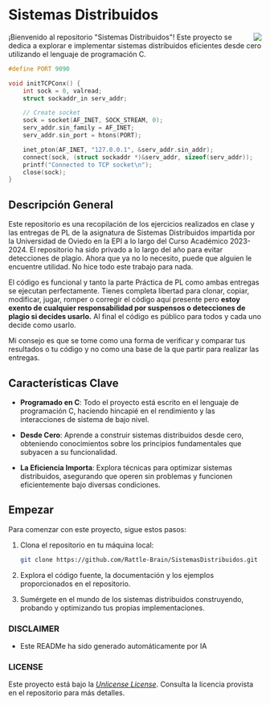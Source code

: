 # Sistemas Distribuidos

<img src="https://www.codewithharry.com/img/notes/c.webp" align="right" />

¡Bienvenido al repositorio "Sistemas Distribuidos"! Este proyecto se dedica a explorar e implementar sistemas distribuidos eficientes desde cero utilizando el lenguaje de programación C.

```C
#define PORT 9090

void initTCPConx() {
    int sock = 0, valread;
    struct sockaddr_in serv_addr;

    // Create socket
    sock = socket(AF_INET, SOCK_STREAM, 0);
    serv_addr.sin_family = AF_INET;
    serv_addr.sin_port = htons(PORT);

    inet_pton(AF_INET, "127.0.0.1", &serv_addr.sin_addr);
    connect(sock, (struct sockaddr *)&serv_addr, sizeof(serv_addr));
    printf("Connected to TCP socket\n");
    close(sock);
}
```

## Descripción General

Este repositorio es una recopilación de los ejercicios realizados en clase y las entregas de PL de la asignatura de Sistemas Distribuidos impartida por la Universidad de Oviedo en la EPI a lo largo del Curso Académico 2023-2024. El repositorio ha sido privado a lo largo del año para evitar detecciones de plagio. Ahora que ya no lo necesito, puede que alguien le encuentre utilidad. No hice todo este trabajo para nada.

El código es funcional y tanto la parte Práctica de PL como ambas entregas se ejecutan perfectamente. Tienes completa libertad para clonar, copiar, modificar, jugar, romper o corregir el código aquí presente pero **estoy exento de cualquier responsabilidad por suspensos o detecciones de plagio si decides usarlo.** Al final el código es público para todos y cada uno decide como usarlo.

Mi consejo es que se tome como una forma de verificar y comparar tus resultados o tu código y no como una base de la que partir para realizar las entregas.

## Características Clave

- **Programado en C**: Todo el proyecto está escrito en el lenguaje de programación C, haciendo hincapié en el rendimiento y las interacciones de sistema de bajo nivel.

- **Desde Cero**: Aprende a construir sistemas distribuidos desde cero, obteniendo conocimientos sobre los principios fundamentales que subyacen a su funcionalidad.

- **La Eficiencia Importa**: Explora técnicas para optimizar sistemas distribuidos, asegurando que operen sin problemas y funcionen eficientemente bajo diversas condiciones.

## Empezar

Para comenzar con este proyecto, sigue estos pasos:

1. Clona el repositorio en tu máquina local:

   ```bash
   git clone https://github.com/Rattle-Brain/SistemasDistribuidos.git
   ```

2. Explora el código fuente, la documentación y los ejemplos proporcionados en el repositorio.

3. Sumérgete en el mundo de los sistemas distribuidos construyendo, probando y optimizando tus propias implementaciones.

### **DISCLAIMER**
- Este READMe ha sido generado automáticamente por IA

### **LICENSE**

Este proyecto está bajo la [*Unlicense License*](LICENSE). Consulta la licencia provista en el repositorio para más detalles.
